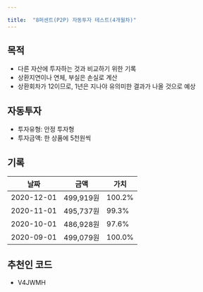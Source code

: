 ```yaml
---

title:  "8퍼센트(P2P) 자동투자 테스트(4개월차)"
---
```


## 목적
- 다른 자산에 투자하는 것과 비교하기 위한 기록
- 상환지연이나 연체, 부실은 손실로 계산
- 상환회차가 12이므로, 1년은 지나야 유의미한 결과가 나올 것으로 예상

## 자동투자
- 투자유형: 안정 투자형
- 투자금액: 한 상품에 5천원씩

## 기록

| 날짜 | 금액 | 가치 |
|------|----|--------|
| 2020-12-01 | 499,919원 | 100.2% |
| 2020-11-01 | 495,737원 | 99.3% |
| 2020-10-01 | 486,928원 | 97.6% |
| 2020-09-01 | 499,079원 | 100.0% |

## 추천인 코드
- V4JWMH
